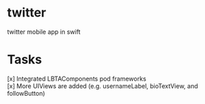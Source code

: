 # twitter
twitter mobile app in swift

# Tasks
[x] Integrated LBTAComponents pod frameworks  
[x] More UIViews are added (e.g. usernameLabel, bioTextView, and followButton) 
